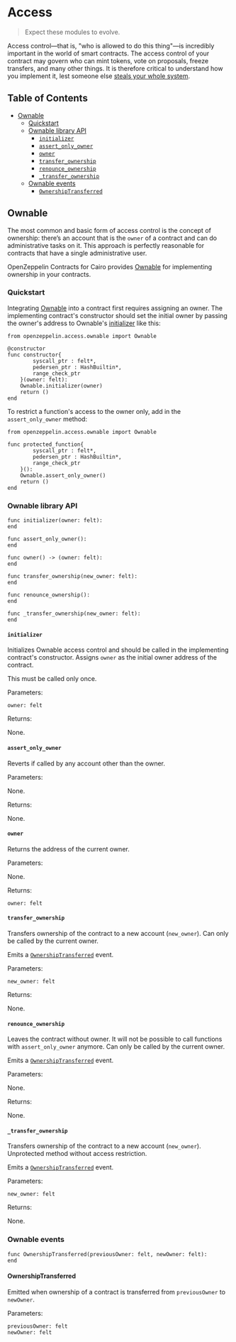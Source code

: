 # Access

> Expect these modules to evolve.

Access control—that is, "who is allowed to do this thing"—is incredibly important in the world of smart contracts. The access control of your contract may govern who can mint tokens, vote on proposals, freeze transfers, and many other things. It is therefore critical to understand how you implement it, lest someone else [steals your whole system](https://blog.openzeppelin.com/on-the-parity-wallet-multisig-hack-405a8c12e8f7/).

## Table of Contents

* [Ownable](#ownable)
  * [Quickstart](#quickstart)
  * [Ownable library API](#ownable-library-api)
    * [`initializer`](#initializer)
    * [`assert_only_owner`](#assert_only_owner)
    * [`owner`](#owner)
    * [`transfer_ownership`](#transfer_ownership)
    * [`renounce_ownership`](#renounce_ownership)
    * [`_transfer_ownership`](#transfer-ownership-internal)
  * [Ownable events](#ownable-events)
    * [`OwnershipTransferred`](#ownershiptransferred)

## Ownable

The most common and basic form of access control is the concept of ownership: there’s an account that is the `owner` of a contract and can do administrative tasks on it. This approach is perfectly reasonable for contracts that have a single administrative user.

OpenZeppelin Contracts for Cairo provides [Ownable](../src/openzeppelin/access/ownable.cairo) for implementing ownership in your contracts.

### Quickstart

Integrating [Ownable](../src/openzeppelin/access/ownable.cairo) into a contract first requires assigning an owner. The implementing contract's constructor should set the initial owner by passing the owner's address to Ownable's [initializer](#initializer) like this:

```cairo
from openzeppelin.access.ownable import Ownable

@constructor
func constructor{
        syscall_ptr : felt*,
        pedersen_ptr : HashBuiltin*,
        range_check_ptr
    }(owner: felt):
    Ownable.initializer(owner)
    return ()
end
```

To restrict a function's access to the owner only, add in the `assert_only_owner` method:

```cairo
from openzeppelin.access.ownable import Ownable

func protected_function{
        syscall_ptr : felt*,
        pedersen_ptr : HashBuiltin*,
        range_check_ptr
    }():
    Ownable.assert_only_owner()
    return ()
end
```

### Ownable library API

```cairo
func initializer(owner: felt):
end

func assert_only_owner():
end

func owner() -> (owner: felt):
end

func transfer_ownership(new_owner: felt):
end

func renounce_ownership():
end

func _transfer_ownership(new_owner: felt):
end
```

#### `initializer`

Initializes Ownable access control and should be called in the implementing contract's constructor. Assigns `owner` as the initial owner address of the contract.

This must be called only once.

Parameters:

```cairo
owner: felt
```

Returns:

None.

#### `assert_only_owner`

Reverts if called by any account other than the owner.

Parameters:

None.

Returns:

None.

#### `owner`

Returns the address of the current owner.

Parameters:

None.

Returns:

```cairo
owner: felt
```

#### `transfer_ownership`

Transfers ownership of the contract to a new account (`new_owner`). Can only be called by the current owner.

Emits a [`OwnershipTransferred`](#ownershiptransferred) event.

Parameters:

```cairo
new_owner: felt
```

Returns:

None.

#### `renounce_ownership`

Leaves the contract without owner. It will not be possible to call functions with `assert_only_owner` anymore. Can only be called by the current owner.

Emits a [`OwnershipTransferred`](#ownershiptransferred) event.

Parameters:

None.

Returns:

None.

<h4 id="transfer-ownership-internal"><code>_transfer_ownership</code></h4>

Transfers ownership of the contract to a new account (`new_owner`). Unprotected method without access restriction.

Emits a [`OwnershipTransferred`](#ownershiptransferred) event.

Parameters:

```cairo
new_owner: felt
```

Returns:

None.

### Ownable events

```cairo
func OwnershipTransferred(previousOwner: felt, newOwner: felt):
end
```

#### OwnershipTransferred

Emitted when ownership of a contract is transferred from `previousOwner` to `newOwner`.

Parameters:

```cairo
previousOwner: felt
newOwner: felt
```
